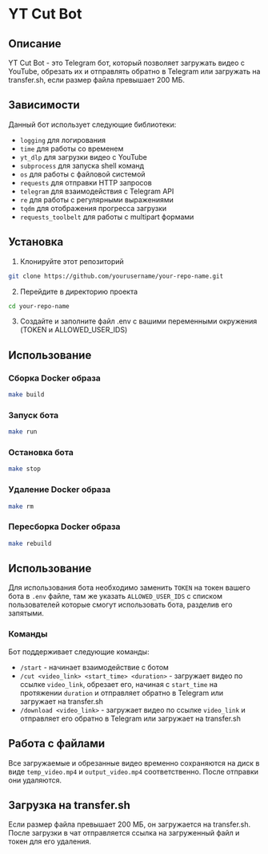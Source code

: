 # YT Cut Bot

## Описание

YT Cut Bot - это Telegram бот, который позволяет загружать видео с YouTube, обрезать их и отправлять обратно в Telegram или загружать на transfer.sh, если размер файла превышает 200 МБ.

## Зависимости

Данный бот использует следующие библиотеки:

- `logging` для логирования
- `time` для работы со временем
- `yt_dlp` для загрузки видео с YouTube
- `subprocess` для запуска shell команд
- `os` для работы с файловой системой
- `requests` для отправки HTTP запросов
- `telegram` для взаимодействия с Telegram API
- `re` для работы с регулярными выражениями
- `tqdm` для отображения прогресса загрузки
- `requests_toolbelt` для работы с multipart формами

## Установка

1. Клонируйте этот репозиторий
```bash
git clone https://github.com/yourusername/your-repo-name.git
```

2. Перейдите в директорию проекта
```bash
cd your-repo-name
```

3. Создайте и заполните файл .env с вашими переменными окружения (TOKEN и ALLOWED_USER_IDS)

## Использование

### Сборка Docker образа

```bash
make build
```

### Запуск бота

```bash
make run
```

### Остановка бота

```bash
make stop
```

### Удаление Docker образа

```bash
make rm
```

### Пересборка Docker образа

```bash
make rebuild
```

## Использование

Для использования бота необходимо заменить `TOKEN` на токен вашего бота в `.env` файле, там же указать `ALLOWED_USER_IDS` с списком пользователей которые смогут использовать бота, разделив его запятыми.

### Команды

Бот поддерживает следующие команды:

- `/start` - начинает взаимодействие с ботом
- `/cut <video_link> <start_time> <duration>` - загружает видео по ссылке `video_link`, обрезает его, начиная с `start_time` на протяжении `duration` и отправляет обратно в Telegram или загружает на transfer.sh
- `/download <video_link>` - загружает видео по ссылке `video_link` и отправляет его обратно в Telegram или загружает на transfer.sh

## Работа с файлами

Все загружаемые и обрезанные видео временно сохраняются на диск в виде `temp_video.mp4` и `output_video.mp4` соответственно. После отправки они удаляются.

## Загрузка на transfer.sh

Если размер файла превышает 200 МБ, он загружается на transfer.sh. После загрузки в чат отправляется ссылка на загруженный файл и токен для его удаления.
